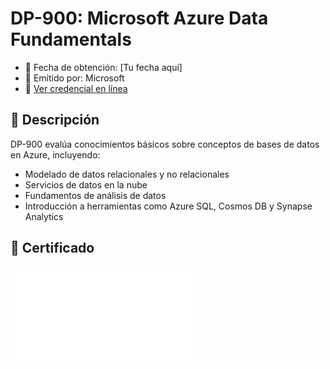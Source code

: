 # DP-900: Microsoft Azure Data Fundamentals

- 📅 Fecha de obtención: [Tu fecha aquí]
- 📜 Emitido por: Microsoft
- 🔗 [Ver credencial en línea](#)

## 📝 Descripción

DP-900 evalúa conocimientos básicos sobre conceptos de bases de datos en Azure, incluyendo:

- Modelado de datos relacionales y no relacionales
- Servicios de datos en la nube
- Fundamentos de análisis de datos
- Introducción a herramientas como Azure SQL, Cosmos DB y Synapse Analytics

## 📎 Certificado

![Certificado DP-900](./certificado.pdf)
